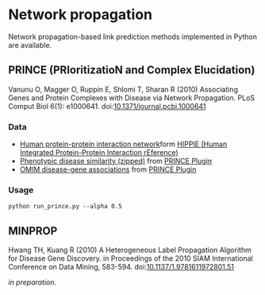 # Network propagation
Network propagation-based link prediction methods implemented in Python are available.

## PRINCE (PRIoritizatioN and Complex Elucidation)
Vanunu O, Magger O, Ruppin E, Shlomi T, Sharan R (2010) Associating Genes and Protein Complexes with Disease via Network Propagation. PLoS Comput Biol 6(1): e1000641. doi:[10.1371/journal.pcbi.1000641](https://doi.org/10.1371/journal.pcbi.1000641)

### Data
* [Human protein-protein interaction network](http://cbdm-01.zdv.uni-mainz.de/~mschaefer/hippie/hippie_current.txt)form [HIPPIE (Human Integrated Protein-Protein Interaction rEference)](http://cbdm-01.zdv.uni-mainz.de/~mschaefer/hippie/)
* [Phenotypic disease similarity (zipped)](http://www.cs.tau.ac.il/%7Ebnet/software/PrincePlugin/PhenSim.zip) from [PRINCE Plugin](http://www.cs.tau.ac.il/~bnet/software/PrincePlugin/)
* [OMIM disease-gene associations](http://www.cs.tau.ac.il/%7Ebnet/software/PrincePlugin/associations.txt) from [PRINCE Plugin](http://www.cs.tau.ac.il/~bnet/software/PrincePlugin/)

### Usage
```
python run_prince.py --alpha 0.5
```

## MINPROP
Hwang TH, Kuang R (2010) A Heterogeneous Label Propagation Algorithm for Disease Gene Discovery. in Proceedings of the 2010 SIAM International Conference on Data Mining, 583-594. doi:[10.1137/1.9781611972801.51](https://doi.org/10.1137/1.9781611972801.51)

*in preparation.*
